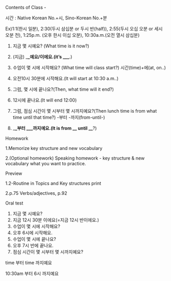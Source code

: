 Contents of Class -

시간 : Native Korean No.+시, Sino-Korean No.+분

Ex)1:1(한시 일분), 2:30(두시 삼십분 or 두시 반(half)), 2:55(두시 오십 오분 or 세시 오분 전), 1:25p.m. (오후 한시 이십 오분), 10:30a.m.(오전 열시 삼십분)

1. 지금 몇 시예요? (What time is it now?)

2. (지금) \_**\_예요/이에요.(it’s \_\_\_**.)

3. 수업이 몇 시에 시작해요? (What time will class start?) 시간(time)+에(at, on..)

4. 오전10시 30분에 시작해요.(It will start at 10:30 a.m..)

5. 그럼, 몇 시에 끝나요?(Then, what time will it end?)

6. 12시에 끝나요.(It will end 12:00)

7. 그럼, 점심 시간이 몇 시부터 몇 시까지예요?(Then lunch time is from what time until that time?) -부터 -까지(from-until-)

8. \_**\_부터 \_\_\_**까지예요.(It is from \_**\_ until \_\_**?)

Homework

1.Memorize key structure and new vocabulary

2.(Optional homework) Speaking homework - key structure & new vocabulary what you want to practice.

Preview

1.2-Routine in Topics and Key structures print

2.p.75 Verbs/adjectives, p.92

Oral test

1. 지금 몇 시예요?
2. 지금 12시 30분 이에요(=지금 12시 반이에요.)
3. 수업이 몇 시에 시작해요?
4. 오후 6시에 시작해요.
5. 수업이 몇 시에 끝나요?
6. 오후 7시 반에 끝나요.
7. 점심 시간이 몇 시부터 몇 시까지예요?

time 부터 time 까지예요

10:30am 부터 6시 까지예요
